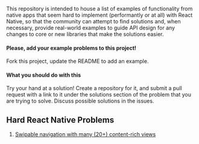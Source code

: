 This repository is intended to house a list of examples of functionality
from native apps that seem hard to implement (performantly or at all)
with React Native, so that the community can attempt to find solutions
and, when necessary, provide real-world examples to guide API design for
any changes to core or new libraries that make the solutions easier.

#### Please, add your example problems to this project!

Fork this project, update the README to add an example.


#### What you should do with this

Try your hand at a solution! Create a repository for it, and submit a
pull request with a link to it under the solutions section of the
problem that you are trying to solve. Discuss possible solutions in the
issues.

## Hard React Native Problems

1. [Swipable navigation with many (20+) content-rich views](1-swipable-nav-many-views.md)
